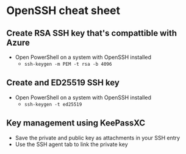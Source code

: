 # OpenSSH cheat sheet

## Create RSA SSH key that's compattible with Azure

* Open PowerShell on a system with OpenSSH installed
  * `ssh-keygen -m PEM -t rsa -b 4096`

## Create and ED25519 SSH key

* Open PowerShell on a system with OpenSSH installed
  * `ssh-keygen -t ed25519`

## Key management using KeePassXC

* Save the private and public key as attachments in your SSH entry
* Use the SSH agent tab to link the private key